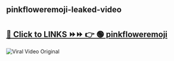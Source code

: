 
 ## pinkfloweremoji-leaked-video 

# <h2><a href="https://clipsfans.com/pinkfloweremoji&ref=git">🔗 Click to LINKS ⏩⏩ 👉 🟢 pinkfloweremoji </a></h2>

<a href="https://clipsfans.com/pinkfloweremoji&ref=git" rel="nofollow" data-target="animated-image.originalLink"><img src="https://i.ibb.co.com/xMMVF88/686577567.gif" alt="Viral Video Original" style="max-width: 100%; display: inline-block;" data-target="animated-image.originalImage"></a>
